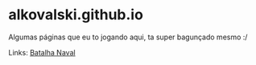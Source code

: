# alkovalski.github.io
Algumas páginas que eu to jogando aqui, ta super bagunçado mesmo :/

Links:
[Batalha Naval](https://alkovalski.github.io/naval/batalha-naval.html)
